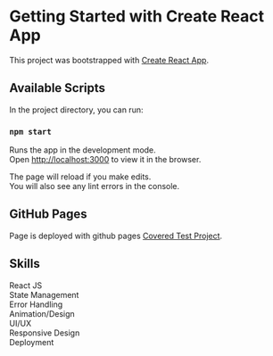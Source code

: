 # Getting Started with Create React App

This project was bootstrapped with [Create React App](https://github.com/facebook/create-react-app).

## Available Scripts

In the project directory, you can run:

### `npm start`

Runs the app in the development mode.\
Open [http://localhost:3000](http://localhost:3000) to view it in the browser.

The page will reload if you make edits.\
You will also see any lint errors in the console.

## GitHub Pages

Page is deployed with github pages [Covered Test Project](https://its-segu.github.io/covered/).

## Skills

React JS \
State Management \
Error Handling \
Animation/Design \
UI/UX \
Responsive Design \
Deployment 

